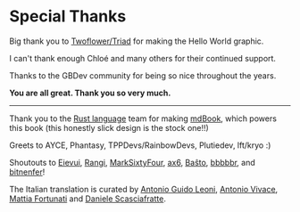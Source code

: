 # Special Thanks

Big thank you to [Twoflower/Triad](https://www.pouet.net/user.php?who=21982) for making the Hello World graphic.

I can't thank enough Chloé and many others for their continued support.

Thanks to the GBDev community for being so nice throughout the years.

**You are all great. Thank you so very much.**

---

Thank you to the [Rust language](https://www.rust-lang.org) team for making [mdBook](https://github.com/rust-lang/mdBook), which powers this book (this honestly slick design is the stock one!!)

Greets to AYCE, Phantasy, TPPDevs/RainbowDevs, Plutiedev, lft/kryo :)

Shoutouts to [Eievui](https://eievui.ml), [Rangi](https://github.com/Rangi42), [MarkSixtyFour](https://github.com/MarkSixtyFour), [ax6](https://github.com/aaaaaa123456789), [Baŝto](https://github.com/basxto), [bbbbbr](https://github.com/bbbbbr), and [bitnenfer](https://github.com/bitnenfer)!

The Italian translation is curated by [Antonio Guido Leoni](https://github.com/Street-Philosopher), [Antonio Vivace](https://github.com/avivace), [Mattia Fortunati](https://github.com/MattiaFortunati) and [Daniele Scasciafratte](https://github.com/mte90).
